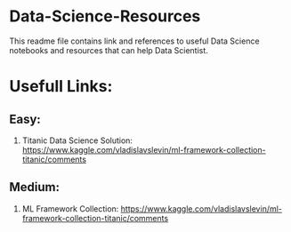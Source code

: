 # Data-Science-Resources
This readme file contains link and references to useful Data Science notebooks and resources that can help Data Scientist. 

# Usefull Links:

## Easy:
1. Titanic Data Science Solution: https://www.kaggle.com/vladislavslevin/ml-framework-collection-titanic/comments

## Medium:

1. ML Framework Collection: https://www.kaggle.com/vladislavslevin/ml-framework-collection-titanic/comments
